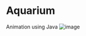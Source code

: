 # Aquarium
Animation using Java
![image](https://user-images.githubusercontent.com/65078035/187621769-f2a39f12-e4b3-457d-97b9-cbaeebd7f24b.png)

